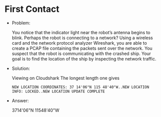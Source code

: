 # First Contact

* Problem:

  You notice that the indicator light near the robot’s antenna begins to blink. Perhaps the robot is connecting to a network? Using a wireless card and the network protocol analyzer Wireshark, you are able to create a PCAP file containing the packets sent over the network.
You suspect that the robot is communicating with the crashed ship. Your goal is to find the location of the ship by inspecting the network traffic.

* Solution:

  Viewing on Cloudshark The longest length one gives

  `NEW LOCATION COORDINATES: 37 14'06"N 115 48'40"W..NEW LOCATION INFO: LOCKED..NEW LOCATION UPDATE COMPLETE`

* Answer:

  3714'06"N 11548'40"W
